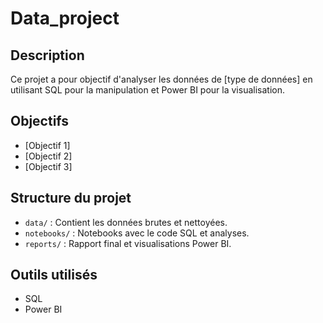 # Data_project

## Description
Ce projet a pour objectif d'analyser les données de [type de données] en utilisant SQL pour la manipulation et Power BI pour la visualisation.

## Objectifs
- [Objectif 1]
- [Objectif 2]
- [Objectif 3]

## Structure du projet
- `data/` : Contient les données brutes et nettoyées.
- `notebooks/` : Notebooks avec le code SQL et analyses.
- `reports/` : Rapport final et visualisations Power BI.

## Outils utilisés
- SQL
- Power BI

